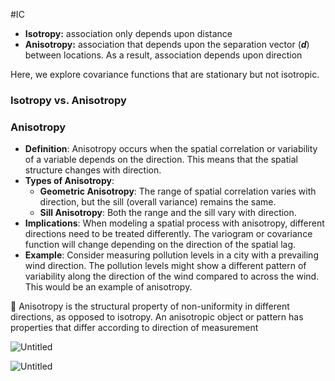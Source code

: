 #IC 
- **Isotropy:** association only depends upon distance
- **Anisotropy:** association that depends upon the separation vector (***d***) between locations. As a result, association depends upon direction

Here, we explore covariance functions that are stationary but not isotropic.

### Isotropy vs. Anisotropy

### Anisotropy

- **Definition**: Anisotropy occurs when the spatial correlation or variability of a variable depends on the direction. This means that the spatial structure changes with direction.
- **Types of Anisotropy**:
    - **Geometric Anisotropy**: The range of spatial correlation varies with direction, but the sill (overall variance) remains the same.
    - **Sill Anisotropy**: Both the range and the sill vary with direction.
- **Implications**: When modeling a spatial process with anisotropy, different directions need to be treated differently. The variogram or covariance function will change depending on the direction of the spatial lag.
- **Example**: Consider measuring pollution levels in a city with a prevailing wind direction. The pollution levels might show a different pattern of variability along the direction of the wind compared to across the wind. This would be an example of anisotropy.

<aside>
📖 Anisotropy is the structural property of non-uniformity in different directions, as opposed to isotropy. An anisotropic object or pattern has properties that differ according to direction of measurement

</aside>

![Untitled](Untitled%2028.png)

![Untitled](Untitled%2029.png)

